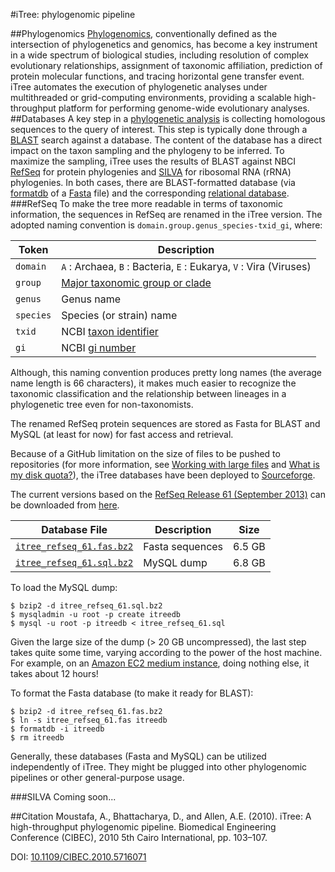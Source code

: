 #iTree: phylogenomic pipeline

##Phylogenomics
[Phylogenomics](http://en.wikipedia.org/wiki/Phylogenomics), conventionally defined as the intersection of phylogenetics and genomics, has become a key instrument in a wide spectrum of biological studies, including resolution of complex evolutionary relationships, assignment of taxonomic affiliation, prediction of protein molecular functions, and tracing horizontal gene transfer event. iTree automates the execution of phylogenetic analyses under multithreaded or grid-computing environments, providing a scalable high-throughput platform for performing genome-wide evolutionary analyses.
##Databases
A key step in a [phylogenetic analysis](http://en.wikipedia.org/wiki/Phylogenetics) is collecting homologous sequences to the query of interest. This step is typically done through a [BLAST](http://en.wikipedia.org/wiki/BLAST) search against a database. The content of the database has a direct impact on the taxon sampling and the phylogeny to be inferred. To maximize the sampling, iTree uses the results of BLAST against NBCI [RefSeq](http://www.ncbi.nlm.nih.gov/refseq/) for protein phylogenies and [SILVA](http://www.arb-silva.de/) for ribosomal RNA (rRNA) phylogenies. In both cases, there are BLAST-formatted database (via [formatdb](ftp://ftp.ncbi.nih.gov/blast/documents/formatdb.html) of a [Fasta](http://en.wikipedia.org/wiki/FASTA_format) file) and the corresponding [relational database](http://en.wikipedia.org/wiki/Relational_database).
###RefSeq
To make the tree more readable in terms of taxonomic information, the sequences in RefSeq are renamed in the iTree version. The adopted naming convention is `domain.group.genus_species-txid_gi`, where:

Token     | Description
--------- | -----------
`domain`  | `A` : Archaea, `B` : Bacteria, `E` : Eukarya, `V` : Vira (Viruses)
`group`   | [Major taxonomic group or clade](https://github.com/ahmedmoustafa/iTree/blob/master/Groups.md)
`genus`   | Genus name
`species` | Species (or strain) name
`txid`    | NCBI [taxon identifier](http://www.ncbi.nlm.nih.gov/taxonomy)
`gi`      | NCBI [gi number](http://www.ncbi.nlm.nih.gov/Sitemap/sequenceIDs.html)

Although, this naming convention produces pretty long names (the average name length is 66 characters), it makes much easier to recognize the taxonomic classification and the relationship between lineages in a phylogenetic tree even for non-taxonomists.

The renamed RefSeq protein sequences are stored as Fasta for BLAST and MySQL (at least for now) for fast access and retrieval.

Because of a GitHub limitation on the size of files to be pushed to repositories (for more information, see [Working with large files](https://help.github.com/articles/working-with-large-files) and [What is my disk quota?](https://help.github.com/articles/what-is-my-disk-quota)), the iTree databases have been deployed to [Sourceforge](http://sourceforge.net/projects/itree/files/).

The current versions based on the [RefSeq Release 61 (September 2013)](ftp://ftp.ncbi.nlm.nih.gov/refseq/release/release-notes/RefSeq-release61.txt) can be downloaded from [here](https://sourceforge.net/projects/itree/files/itreedb_rel_2013/).

Database File | Description | Size
------------- | ----------- | ----
[`itree_refseq_61.fas.bz2`](http://sourceforge.net/projects/itree/files/itreedb_rel_2013/itree_refseq_61.fas.bz2/download) | Fasta sequences | 6.5 GB 
[`itree_refseq_61.sql.bz2`](http://sourceforge.net/projects/itree/files/itreedb_rel_2013/itree_refseq_61.sql.bz2/download) | MySQL dump | 6.8 GB

To load the MySQL dump:

```
$ bzip2 -d itree_refseq_61.sql.bz2
$ mysqladmin -u root -p create itreedb
$ mysql -u root -p itreedb < itree_refseq_61.sql
```

Given the large size of the dump (> 20 GB uncompressed), the last step takes quite some time, varying according to the power of the host machine. For example, on an [Amazon EC2 medium instance](http://aws.amazon.com/ec2/instance-types/instance-details/), doing nothing else, it takes about 12 hours!

To format the Fasta database (to make it ready for BLAST):

```
$ bzip2 -d itree_refseq_61.fas.bz2
$ ln -s itree_refseq_61.fas itreedb
$ formatdb -i itreedb
$ rm itreedb
```

Generally, these databases (Fasta and MySQL) can be utilized independently of iTree. They might be plugged into other phylogenomic pipelines or other general-purpose usage.

###SILVA
Coming soon...


##Citation
Moustafa, A., Bhattacharya, D., and Allen, A.E. (2010). iTree: A high-throughput phylogenomic pipeline. Biomedical Engineering Conference (CIBEC), 2010 5th Cairo International, pp. 103–107.

DOI: [10.1109/CIBEC.2010.5716071](http://dx.doi.org/10.1109/CIBEC.2010.5716071)
